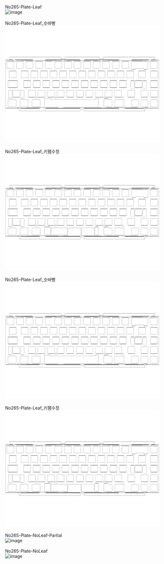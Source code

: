 <br/>No265-Plate-Leaf<br/>![image](./No265-Plate-Leaf.png)<br/>
<br/>No265-Plate-Leaf_슷바뻥<br/>![image](./No265-Plate-Leaf_슷바뻥.png)<br/>
<br/>No265-Plate-Leaf_키팸수정<br/>![image](./No265-Plate-Leaf_키팸수정.png)<br/>
<br/>No265-Plate-Leaf_슷바뻥<br/>![image](./No265-Plate-Leaf_슷바뻥.png)<br/>
<br/>No265-Plate-Leaf_키팸수정<br/>![image](./No265-Plate-Leaf_키팸수정.png)<br/>
<br/>No265-Plate-NoLeaf-Partial<br/>![image](./No265-Plate-NoLeaf-Partial.png)<br/>
<br/>No265-Plate-NoLeaf<br/>![image](./No265-Plate-NoLeaf.png)<br/>
